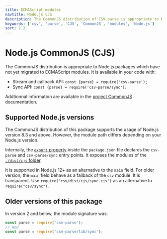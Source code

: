 ```yaml
---
title: ECMAScript modules
navtitle: Node.js CJS
description: The CommonJS distribution of CSV parse is appropriate to Node.js packages which have not yet migrated to ECMAScript modules.
keywords: ['csv', 'parse', 'CJS', 'CommonJS', 'modules', 'Node.js']
sort: 2.2
---
```


# Node.js CommonJS (CJS)

The CommonJS distribution is appropriate to Node.js packages which have not yet migrated to ECMAScript modules. It is available in your code with:

* Stream and callback API: `const {parse} = require('csv-parse');`
* Sync API: `const {parse} = require('csv-parse/sync');`

Addtionnal information are available in the [project CommonJS](/project/distributions/nodejs_cjs/) documentation.

## Supported Node.js versions

The CommonJS distribution of this package supports the usage of Node.js version 8.3 and above. However, the module path differs depending on your Node.js version.

Internally, the [`export` property](https://nodejs.org/api/packages.html#packages_exports) inside the `package.json` file declares the `csv-parse` and `csv-parse/sync` entry points. It exposes the modules of the [`./dist/cjs` folder](https://github.com/adaltas/node-csv/tree/master/packages/csv-parse/lib).

It is supported in Node.js 12+ as an alternative to the `main` field. For older version, the `main` field behave as a fallback of the `csv` module. It is transparent. Use `require("csv/dist/cjs/sync.cjs")` as an alternative to `require("csv/sync")`.

## Older versions of this package

In version 2 and below, the module signature was:

```js
const parse = require('csv-parse');
// And
const parse = require('csv-parse/lib/sync');
```
